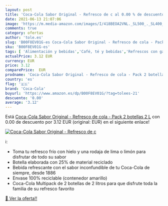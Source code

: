 ```yaml
---
layout: post
title: 'Coca-Cola Sabor Original - Refresco de c al 0.00 % de descuento'
date: 2021-06-13 21:07:06
image: 'https://m.media-amazon.com/images/I/418BEOA2VNL._SL500_._SL400_.jpg'
comments: true
category: ofertas
author: 'tole.es'
slug: 'B00F8EV01G-es Coca-Cola Sabor Original - Refresco de cola - Pack 2...'
sku: 'B00F8EV01G-es'
tags: [ 'Alimentación y bebidas','Café, té y bebidas','Refrescos con gas','Refrescos de cola','coca-cola', ]
actualPrice: 3.12 EUR
currency: EUR
price: 3.12
comparePrice:  EUR
prodname: 'Coca-Cola Sabor Original - Refresco de cola - Pack 2 botellas 2 L'
country: 'es'
flag: '🇪🇸'
brand: 'Coca-Cola'
buyurl: 'https://www.amazon.es/dp/B00F8EV01G/?tag=tolees-21'
descuento: '0.00'
average: '3.12'
---
```


Está [Coca-Cola Sabor Original - Refresco de cola - Pack 2 botellas 2 L](https://www.amazon.es/dp/B00F8EV01G/?tag=tolees-21) con 0.00 de descuento por 3.12 EUR (original:  EUR) en el siguiente enlace!

[![Coca-Cola Sabor Original - Refresco de c](https://m.media-amazon.com/images/I/418BEOA2VNL._SL500_._SL400_.jpg)](https://www.amazon.es/dp/B00F8EV01G/?tag=tolees-21)

ℹ️:

- Toma tu refresco frío con hielo y una rodaja de lima o limón para disfrutar de todo su sabor
- Botella elaborada con 25% de material reciclado
- Bebida refrescante con el sabor inconfundible de tu Coca-Cola de siempre, desde 1886
- Envase 100% reciclable (contenedor amarillo)
- Coca-Cola Multipack de 2 botellas de 2 litros para que disfrute toda la familia de su refresco favorito

[🛒 Ver la oferta!!](https://www.amazon.es/dp/B00F8EV01G/?tag=tolees-21)
